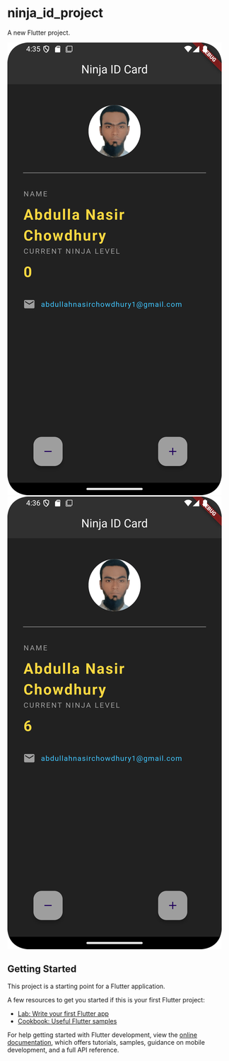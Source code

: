 # ninja_id_project

A new Flutter project.

![image alt](https://github.com/Abdullah-Nasir-Chowdhury/ninja_id_project/blob/master/screenshot1.png?raw=true)
![image alt](https://github.com/Abdullah-Nasir-Chowdhury/ninja_id_project/blob/master/screenshot2.png?raw=true)
## Getting Started

This project is a starting point for a Flutter application.

A few resources to get you started if this is your first Flutter project:

- [Lab: Write your first Flutter app](https://docs.flutter.dev/get-started/codelab)
- [Cookbook: Useful Flutter samples](https://docs.flutter.dev/cookbook)

For help getting started with Flutter development, view the
[online documentation](https://docs.flutter.dev/), which offers tutorials,
samples, guidance on mobile development, and a full API reference.


